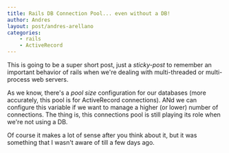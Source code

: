 ```yaml
---
title: Rails DB Connection Pool... even without a DB!
author: Andres
layout: post/andres-arellano
categories:
    - rails
    - ActiveRecord
---
```


This is going to be a super short post, just a *sticky-post* to remember an important behavior of rails when we're dealing with multi-threaded or multi-process web servers.

As we know, there's a *pool size* configuration for our databases (more accurately, this pool is for ActiveRecord connections). ANd we can configure this variable if we want to manage a higher (or lower) number of connections. The thing is, this connections pool is still playing its role when we're not using a DB.

Of course it makes a lot of sense after you think about it, but it was something that I wasn't aware of till a few days ago.